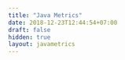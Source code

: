 ```yaml
---
title: "Java Metrics"
date: 2018-12-23T12:44:54+07:00
draft: false
hidden: true
layout: javametrics
---
```


